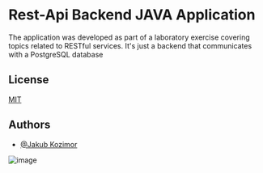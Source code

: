 
# Rest-Api Backend JAVA Application

The application was developed as part of a laboratory exercise covering topics related to RESTful services. It's just a backend that communicates with a PostgreSQL database


## License

[MIT](https://choosealicense.com/licenses/mit/)


## Authors

- [@Jakub Kozimor](https://www.github.com/JBRKR000)

![image](https://github.com/JBRKR000/rest-api-backend/assets/119077506/2b81431f-f083-44f4-93e3-9e7ed578fc26)
